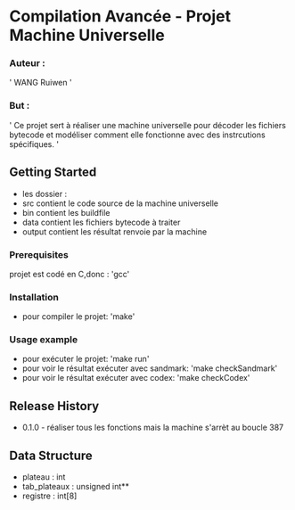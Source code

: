 # Compilation Avancée - Projet Machine Universelle
### Auteur : 
' WANG Ruiwen '
### But :
' Ce projet sert à réaliser une machine universelle pour décoder les fichiers bytecode 
 et modéliser comment elle fonctionne avec des instrcutions spécifiques. '

## Getting Started 
* les dossier : 
* src contient le code source de la machine universelle
* bin contient les buildfile
* data contient les fichiers bytecode à traiter
* output contient les résultat renvoie par la machine 

### Prerequisites
projet est codé en C,donc : 
    'gcc'

### Installation 
* pour compiler le projet:
    'make'

### Usage example 
* pour exécuter le projet:
    'make run'
* pour voir le résultat exécuter avec sandmark:
    'make checkSandmark'
* pour voir le résultat exécuter avec codex:
    'make checkCodex'


## Release History 

* 0.1.0 - réaliser tous les fonctions mais la machine s'arrèt au boucle 387

## Data Structure 
* plateau : int 
* tab_plateaux : unsigned int**
* registre : int[8]

